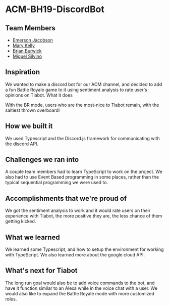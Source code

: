 # ACM-BH19-DiscordBot

## Team Members
- [Emerson Jacobson](https://github.com/emwjacobson)
- [Mary Kelly](https://github.com/BatheTheWails)
- [Brian Burwick](https://github.com/BrianBurwick)
- [Miguel Silvino](https://github.com/Globalnet626/)


## Inspiration

We wanted to make a discord bot for our ACM channel, and decided to add a fun Battle Royale game to it using sentiment analysis to rate user's opinions on Tiabot.
What it does

With the BR mode, users who are the most-nice to Tiabot remain, with the saltiest thrown overboard!

## How we built it

We used Typescript and the Discord.js framework for communicating with the discord API.

## Challenges we ran into

A couple team members had to learn TypeScript to work on the project. We also had to use Event Based programming in some places, rather than the typical sequential programming we were used to.

## Accomplishments that we're proud of

We got the sentiment analysis to work and it would rate users on their experience with Tiabot, the more positive they are, the less chance of them getting kicked.

## What we learned

We learned some Typescript, and how to setup the environment for working with TypeScript. We also learned more about the google cloud API.

## What's next for Tiabot

The long run goal would also be to add voice commands to the bot, and have it function similar to an Alexa while in the voice chat with a user. We would also like to expand the Battle Royale mode with more customized roles.
